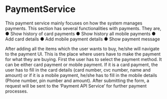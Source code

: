 # PaymentService

This payment service mainly focuses on how the system manages payments. This section has several functionalities with payments. They are, 
 ●	Show history of card payments
 ●	Show history all mobile payments
 ●	Add card details
 ●	Add mobile payment details
 ●	Show payment message

 After adding all the items which the user wants to buy, he/she will navigate to the payment UI. This is the place where users have to make the payment for what they are buying. First the user has to select the payment method. It can be either card payment or mobile payment. If it is a card payment, the user has to fill in the card details (card number, cvc number, name and amount) or if it is a mobile payment, he/she has to fill in the mobile details (Phone number, pin number and amount). After submitting the form, a request will be sent to the ‘Payment API Service’ for further payment processes.
